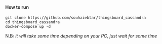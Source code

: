 #### How to run

```SHELL
git clone https://github.com/souhaiebtar/thingsboard_cassandra
cd thingsboard_cassandra
docker-compose up -d
```

N.B: *it will take some time depending on your PC, just wait for some time*
